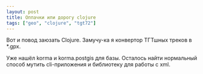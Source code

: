 ```yaml
---
layout: post
title: Оппачки или дорогу clojure
tags: ["geo", "clojure", "tgt72"]
---
```


Вот и повод заюзать Clojure. Замучу-ка я конвертор ТГТшных треков в \*.gpx.

Уже нашёл korma и korma.postgis для базы. Осталось найти нормальный способ мутить cli-приложения и библиотеку для работы с xml.

